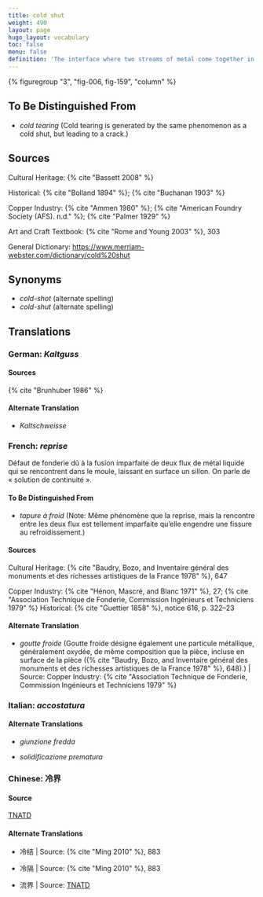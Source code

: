 ```yaml
---
title: cold shut
weight: 490
layout: page
hugo_layout: vocabulary
toc: false
menu: false
definition: 'The interface where two streams of metal come together in the mold but do not fuse properly, often due to premature cooling of the metal in the mold. A cold shut may also describe a hole or void in a cast caused by premature cooling ({Rome and Young 2003}, 303). The cooled metal edges will be rounded in profile.'
---
```


{% figuregroup "3", "fig-006, fig-159", "column" %}

## To Be Distinguished From

- *cold tearing* (Cold tearing is generated by the same phenomenon as a cold shut, but leading to a crack.)

## Sources

Cultural Heritage: {% cite "Bassett 2008" %}

Historical: {% cite "Bolland 1894" %}; {% cite "Buchanan 1903" %}

Copper Industry: {% cite "Ammen 1980" %}; {% cite "American Foundry Society (AFS). n.d." %}; {% cite "Palmer 1929" %}

Art and Craft Textbook: {% cite "Rome and Young 2003" %}, 303

General Dictionary: <https://www.merriam-webster.com/dictionary/cold%20shut>

## Synonyms

- *cold-shot* (alternate spelling)
- *cold-shut* (alternate spelling)

## Translations

<div class="accordion">

### **German**: *Kaltguss*

#### Sources

{% cite "Brunhuber 1986" %}

#### Alternate Translation

- *Kaltschweisse*

### **French**: *reprise*

Défaut de fonderie dû à la fusion imparfaite de deux flux de métal liquide qui se rencontrent dans le moule, laissant en surface un sillon. On parle de « solution de continuité ».

#### To Be Distinguished From

- *tapure à froid* (Note: Même phénomène que la reprise, mais la rencontre entre les deux flux est tellement imparfaite qu’elle engendre une fissure au refroidissement.)

#### Sources

Cultural Heritage: {% cite "Baudry, Bozo, and Inventaire général des monuments et des richesses artistiques de la France 1978" %}, 647

Copper Industry: {% cite "Hénon, Mascré, and Blanc 1971" %}, 27; {% cite "Association Technique de Fonderie, Commission Ingénieurs et Techniciens 1979" %}
Historical: {% cite "Guettier 1858" %}, notice 616, p. 322–23

#### Alternate Translation

- *goutte froide* (Goutte froide désigne également une particule métallique, généralement oxydée, de même composition que la pièce, incluse en surface de la pièce ({% cite "Baudry, Bozo, and Inventaire général des monuments et des richesses artistiques de la France 1978" %}, 648).) | Source: Copper Industry: {% cite "Association Technique de Fonderie, Commission Ingénieurs et Techniciens 1979" %}

### **Italian**: *accostatura*

#### Alternate Translations

- *giunzione fredda*

- *solidificazione prematura*

### **Chinese**: 冷界

#### Source

[TNATD](http://terms.naer.edu.tw/detail/627912/?index=1)

#### Alternate Translations

- 冷结 | Source: {% cite "Ming 2010" %}, 883

- 冷隔 | Source: {% cite "Ming 2010" %}, 883

- 流界 | Source: [TNATD](http://terms.naer.edu.tw/detail/627912/?index=1)

</div>
